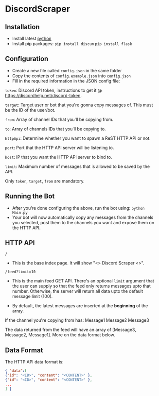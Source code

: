 # DiscordScraper

## Installation
* Install latest [python](https://www.python.org/downloads/)
* Install pip packages:
`pip install discum`
`pip install flask`

## Configuration
* Create a new file called `config.json` in the same folder
* Copy the contents of `config.example.json` into `config.json`
* Fill in the required information in the JSON config file:

`token`: Discord API token, instructions to get it  @ https://discordhelp.net/discord-token.

`target`: Target user or bot that you're gonna copy messages of. This must be the ID of the user/bot.

`from`: Array of channel IDs that you'll be copying from.

`to`: Array of channels IDs that you'll be copying to.

`httpApi`: Determine whether you want to spawn a ReST HTTP API or not.

`port`: Port that the HTTP API server will be listening to.

`host`: IP that you want the HTTP API server to bind to.

`limit`: Maximum number of messages that is allowed to be saved by the API.

Only `token`, `target`, `from` are mandatory.

## Running the Bot
* After you're done configuring the above, run the bot using:
`python Main.py`
* Your bot will now automatically copy any messages from the channels you selected, post them to the channels you want and expose them on the HTTP API.

## HTTP API
`/`
* This is the base index page. It will show "<> Discord Scraper <>".

`/feed?limit=10`
* This is the main feed GET API. There's an optional `limit` argument that the user can supply so that the feed only returns messages upto that number. Otherwise, the server will return all data upto the default message limit (100).

* By default, the latest messages are inserted at the **beginning** of the array.

If the channel you're copying from has:
Message1
Message2
Message3

The data returned from the feed will have an array of [Message3, Message2, Message1]. More on the data format below.

## Data Format
The HTTP API data format is:
```json
{ "data":[
{"id": "<ID>", "content": "<CONTENT>" },
{"id": "<ID>", "content": "<CONTENT>" },
...
] }
```